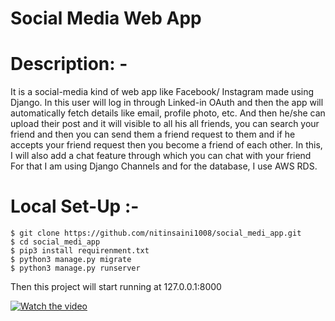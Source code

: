 # Social Media Web App

# Description: -
It is a social-media kind of web app like Facebook/ Instagram made using Django. In this user will log in through Linked-in OAuth and then the app will automatically fetch details like email, profile photo, etc. And then he/she can upload their post and it will visible to all his all friends, you can search your friend and then you can send them a friend request to them and if he accepts your friend request then you become a friend of each other. In this, I will also add a chat feature through which you can chat with your friend For that I am using Django Channels and for the database, I use AWS RDS.

# Local Set-Up :- 
    $ git clone https://github.com/nitinsaini1008/social_medi_app.git
    $ cd social_medi_app
    $ pip3 install requirenment.txt
    $ python3 manage.py migrate
    $ python3 manage.py runserver


Then this project will start running at 127.0.0.1:8000

[![Watch the video](https://i.imgur.com/vKb2F1B.png)](social_media_web_app.mkv)
